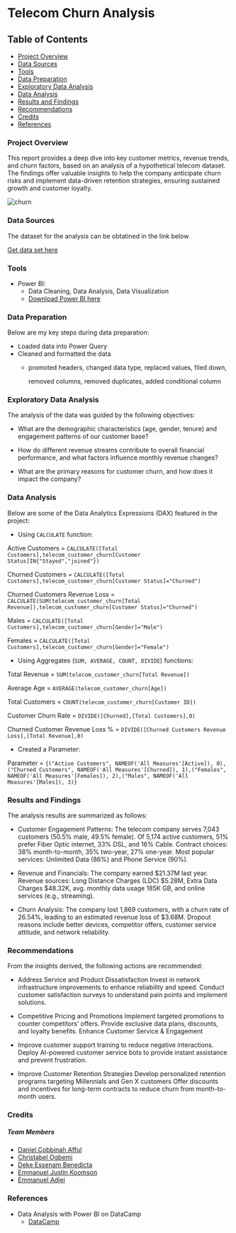 # Telecom Churn Analysis

## Table of Contents
- [Project Overview](#project-overview)
- [Data Sources](#data-sources)
- [Tools](#tools)
- [Data Preparation](#data-preparation)
- [Exploratory Data Analysis](#exploratory-data-analysis)
- [Data Analysis](#data-analysis)
- [Results and Findings](#results-and-findings)
-  [Recommendations](#recommendations)
-   [Credits](#credits)
-   [References](#references)

### Project Overview
This report provides a deep dive into key customer metrics, revenue trends, and churn factors, based on an analysis of a hypothetical telecom dataset. The findings offer valuable insights to help the company anticipate churn risks and implement data-driven retention strategies, ensuring sustained growth and customer loyalty.

![churn](https://github.com/user-attachments/assets/7f2eb561-4c0d-441c-90d9-5535687c5b34)

 
### Data Sources

The dataset for the analysis can be obtatined in the link below 

[Get data set here](https://selar.co/m/mk-data-consultz1)

### Tools
-  Power BI:
    -  Data Cleaning, Data Analysis, Data Visualization
    -   [Download Power BI here](https//microsoft.com)

### Data Preparation
Below are my key steps during data preparation:
-  Loaded data into Power Query 
-  Cleaned and formatted the data
    -   promoted headers, changed data type, replaced values, filed down,

        removed columns, removed duplicates, added conditional column

### Exploratory Data Analysis
The analysis of the data was guided by the following objectives:

- What are the demographic characteristics (age, gender, tenure) and engagement patterns of our customer base?
  
- How do different revenue streams contribute to overall financial performance, and what factors influence monthly revenue changes?
  
- What are the primary reasons for customer churn, and how does it impact the company?

### Data Analysis
Below are some of the Data Analytics Expressions (DAX) featured in the project:
-	Using ```CALCULATE``` function:
  
Active Customers = ```CALCULATE([Total Customers],telecom_customer_churn[Customer Status]IN{"Stayed","joined"})```

Churned Customers = ```CALCULATE([Total Customers],telecom_customer_churn[Customer Status]="Churned")```

Churned Customers Revenue Loss = ```CALCULATE(SUM(telecom_customer_churn[Total Revenue]),telecom_customer_churn[Customer Status]="Churned")```

Males = ```CALCULATE([Total Customers],telecom_customer_churn[Gender]="Male")```

Females = ```CALCULATE([Total Customers],telecom_customer_churn[Gender]="Female")```




-	Using Aggregates (```SUM, AVERAGE, COUNT, DIVIDE```)  functions:
  
 Total Revenue = ```SUM(telecom_customer_churn[Total Revenue])```
 
Average Age = ```AVERAGE(telecom_customer_churn[Age])```

Total Customers = ```COUNT(telecom_customer_churn[Customer ID])```

Customer Churn Rate = ```DIVIDE([Churned],[Total Customers],0)```

Churned Customer Revenue Loss % = ```DIVIDE([Churned Customers Revenue Loss],[Total Revenue],0)```




-	Created a Parameter:

Parameter = ```{("Active Customers", NAMEOF('All Measures'[Active]), 0),("Churned Customers", NAMEOF('All Measures'[Churned]), 1),("Females", NAMEOF('All Measures'[Females]), 2),("Males", NAMEOF('All Measures'[Males]), 3)}```
    
### Results and Findings
The analysis results are summarized as follows:

-  Customer Engagement Patterns:
The telecom company serves 7,043 customers (50.5% male, 49.5% female). Of 5,174 active customers, 51% prefer Fiber Optic internet, 33% DSL, and 16% Cable. Contract choices: 38% month-to-month, 35% two-year, 27% one-year. Most popular services: Unlimited Data (86%) and Phone Service (90%).

-  Revenue and Financials:
The company earned $21.37M last year. Revenue sources: Long Distance Charges (LDC) $5.28M, Extra Data Charges $48.32K, avg. monthly data usage 185K GB, and online services (e.g., streaming).

-  Churn Analysis:
The company lost 1,869 customers, with a churn rate of 26.54%, leading to an estimated revenue loss of $3.68M. Dropout reasons include better devices, competitor offers, customer service attitude, and network reliability.

### Recommendations
From the insights derived, the following actions are recommended:

- Address Service and Product Dissatisfaction
Invest in network infrastructure improvements to enhance reliability and speed.
Conduct customer satisfaction surveys to understand pain points and implement solutions.

- Competitive Pricing and Promotions
Implement targeted promotions to counter competitors’ offers.
Provide exclusive data plans, discounts, and loyalty benefits. Enhance Customer Service & Engagement

- Improve customer support training to reduce negative interactions.
Deploy AI-powered customer service bots to provide instant assistance and prevent frustration.  

- Improve Customer Retention Strategies
Develop personalized retention programs targeting Millennials and Gen X customers
Offer discounts and incentives for long-term contracts to reduce churn from month-to-month users.

### Credits
##### Team Members
- [Daniel Cobbinah Afful](https://www.linkedin.com/in/cobbinah-afful)
- [Christabel Ogbemi](https://www.linkedin.com/in/christabel-ogbemi)
- [Deke Essenam Benedicta](https://www.linkedin.com/in/eseenamdeke)
- [Emmanuel Justin Koomson](https://www.linkedin.com/in/emmanuelkoomsonj)
- [Emmanuel Adjei](https://www.linkedin.com/in/emma-adjei)

### References
- Data Analysis with Power BI on DataCamp
   -    [DataCamp](https//Datacamp.com)
